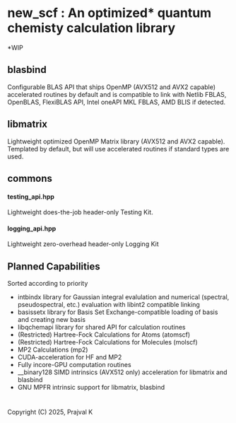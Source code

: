 # new_scf : An optimized* quantum chemisty calculation library
*WIP

## blasbind
Configurable BLAS API that ships OpenMP (AVX512 and AVX2 capable) accelerated routines by default and is compatible to link with Netlib FBLAS, OpenBLAS, FlexiBLAS API, Intel oneAPI MKL FBLAS, AMD BLIS if detected.

## libmatrix
Lightweight optimized OpenMP Matrix library (AVX512 and AVX2 capable). Templated by default, but will use accelerated routines if standard types are used.

## commons
#### testing_api.hpp
Lightweight does-the-job header-only Testing Kit.

#### logging_api.hpp
Lightweight zero-overhead header-only Logging Kit

## Planned Capabilities
Sorted according to priority
* intbindx library for Gaussian integral evalulation and numerical (spectral, pseudospectral, etc.) evaluation with libint2 compatible linking
* basissetx library for Basis Set Exchange-compatible loading of basis and creating new basis
* libqchemapi library for shared API for calculation routines
* (Restricted) Hartree-Fock Calculations for Atoms (atomscf)
* (Restricted) Hartree-Fock Calculations for Molecules (molscf)
* MP2 Calculations (mp2)
* CUDA-acceleration for HF and MP2
* Fully incore-GPU computation routines
* __binary128 SIMD intrinsics (AVX512 only) acceleration for libmatrix and blasbind
* GNU MPFR intrinsic support for libmatrix, blasbind

#
Copyright (C) 2025, Prajval K
